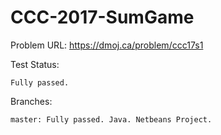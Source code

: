 # CCC-2017-SumGame

Problem URL:
    https://dmoj.ca/problem/ccc17s1
    
Test Status:

    Fully passed.
    
Branches:

    master: Fully passed. Java. Netbeans Project.
